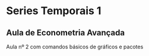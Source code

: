 # Series Temporais 1
## Aula de Econometria Avançada
Aula nº 2 com comandos básicos de gráficos e pacotes
